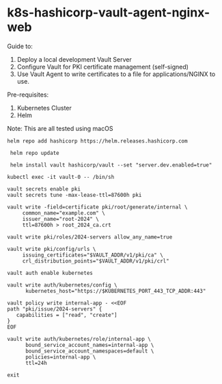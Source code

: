 # k8s-hashicorp-vault-agent-nginx-web

Guide to:

1. Deploy a local development Vault Server
2. Configure Vault for PKI certificate management (self-signed)
3. Use Vault Agent to write certificates to a file for applications/NGINX to use.

Pre-requisites:
1. Kubernetes Cluster
2. Helm

Note: This are all tested using macOS


```shell
helm repo add hashicorp https://helm.releases.hashicorp.com
```

```shell
 helm repo update
```

```shell
 helm install vault hashicorp/vault --set "server.dev.enabled=true"
```

```shell
kubectl exec -it vault-0 -- /bin/sh
```

```shell
vault secrets enable pki
vault secrets tune -max-lease-ttl=87600h pki
```

```shell
vault write -field=certificate pki/root/generate/internal \
     common_name="example.com" \
     issuer_name="root-2024" \
     ttl=87600h > root_2024_ca.crt
```

```shell
vault write pki/roles/2024-servers allow_any_name=true
```

```shell
vault write pki/config/urls \
     issuing_certificates="$VAULT_ADDR/v1/pki/ca" \
     crl_distribution_points="$VAULT_ADDR/v1/pki/crl"
```

```shell
vault auth enable kubernetes
```

```shell
vault write auth/kubernetes/config \
      kubernetes_host="https://$KUBERNETES_PORT_443_TCP_ADDR:443"
```

```shell
vault policy write internal-app - <<EOF
path "pki/issue/2024-servers" {
   capabilities = ["read", "create"]
}
EOF
```

```shell
vault write auth/kubernetes/role/internal-app \
      bound_service_account_names=internal-app \
      bound_service_account_namespaces=default \
      policies=internal-app \
      ttl=24h
```
```shell
exit
```
